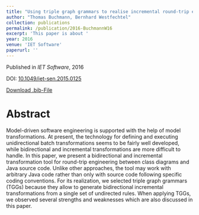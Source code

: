 ```yaml
---
title: "Using triple graph grammars to realise incremental round-trip engineering"
author: "Thomas Buchmann, Bernhard Westfechtel"
collection: publications
permalink: /publication/2016-BuchmannW16
excerpt: 'This paper is about '
year: 2016
venue: 'IET Software'
paperurl: ''
---
```


Published in *IET Software*, 2016

DOI: [10.1049/iet-sen.2015.0125](https://doi.org/10.1049/iet-sen.2015.0125)

[Download .bib-File](https://tbuchmann.github.io/files/BuchmannW16.bib)

Abstract
=====

Model-driven software engineering is supported with the help of model transformations. At present, the technology for defining and executing unidirectional batch transformations seems to be fairly well developed, while bidirectional and incremental transformations are more difficult to handle. In this paper, we present a bidirectional and incremental transformation tool for round-trip engineering between class diagrams and Java source code. Unlike other approaches, the tool may work with arbitrary Java code rather than only with source code following specific coding conventions. For its realization, we selected triple graph grammars (TGGs) because they allow to generate bidirectional incremental transformations from a single set of undirected rules. When applying TGGs, we observed several strengths and weaknesses which are also discussed in this paper. 